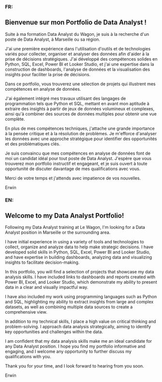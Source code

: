 ### FR:

## **Bienvenue sur mon Portfolio de Data Analyst !**

Suite à ma formation Data Analyst du Wagon, je suis à la recherche d'un poste de Data Analyst, à Marseille ou sa région.

J'ai une première expérience dans l'utilisation d'outils et de technologies variés pour collecter, organiser et analyser des données afin d'aider à la prise de décisions stratégiques. J'ai développé des compétences solides en Python, SQL, Excel, Power BI et Looker Studio, et j'ai une expertise dans la construction de dashboards, l'analyse de données et la visualisation des insights pour faciliter la prise de décisions.

Dans ce portfolio, vous trouverez une sélection de projets qui illustrent mes compétences en analyse de données.

J'ai également intégré mes travaux utilisant des langages de programmation tels que Python et SQL, mettant en avant mon aptitude à extraire des insights à partir de jeux de données volumineux et complexes, ainsi qu'à combiner des sources de données multiples pour obtenir une vue complète.

En plus de mes compétences techniques, j'attache une grande importance à la pensée critique et à la résolution de problèmes. Je m'efforce d'analyser les données avec une approche stratégique pour identifier des opportunités et des problématiques clés.

Je suis convaincu que mes compétences en analyse de données font de moi un candidat idéal pour tout poste de Data Analyst. 
J'espère que vous trouverez mon portfolio instructif et engageant, et je suis ouvert à toute opportunité de discuter davantage de mes qualifications avec vous.

Merci de votre temps et j'attends avec impatience de vos nouvelles.

Erwin

### EN:

## **Welcome to my Data Analyst Portfolio!**

Following my Data Analyst training at Le Wagon, I'm looking for a Data Analyst position in Marseille or the surrounding area.

I have initial experience in using a variety of tools and technologies to collect, organize and analyze data to help make strategic decisions. I have developed solid skills in Python, SQL, Excel, Power BI and Looker Studio, and have expertise in building dashboards, analyzing data and visualizing insights to facilitate decision-making.

In this portfolio, you will find a selection of projects that showcase my data analysis skills. I have included links to dashboards and reports created with Power BI, Excel, and Looker Studio, which demonstrate my ability to present data in a clear and visually impactful way.

I have also included my work using programming languages such as Python and SQL, highlighting my ability to extract insights from large and complex datasets, as well as combining multiple data sources to create a comprehensive view.

In addition to my technical skills, I place a high value on critical thinking and problem-solving. I approach data analysis strategically, aiming to identify key opportunities and challenges within the data.

I am confident that my data analysis skills make me an ideal candidate for any Data Analyst position. I hope you find my portfolio informative and engaging, and I welcome any opportunity to further discuss my qualifications with you.

Thank you for your time, and I look forward to hearing from you soon.

Erwin
